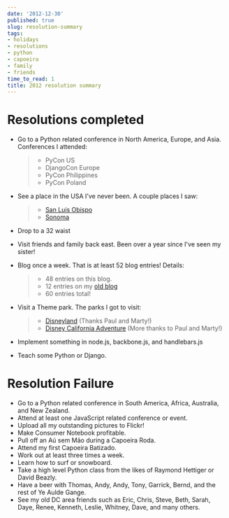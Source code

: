 ```yaml
---
date: '2012-12-30'
published: true
slug: resolution-summary
tags:
- holidays
- resolutions
- python
- capoeira
- family
- friends
time_to_read: 1
title: 2012 resolution summary
---
```


Resolutions completed
=====================

-   Go to a Python related conference in North America, Europe, and
    Asia. Conferences I attended:

    > -   PyCon US
    > -   DjangoCon Europe
    > -   PyCon Philippines
    > -   PyCon Poland

-   See a place in the USA I've never been. A couple places I saw:

    > -   [San Luis
    >     Obispo](http://en.wikipedia.org/wiki/San_Luis_Obispo)
    > -   [Sonoma](http://en.wikipedia.org/wiki/Sonoma_County,_California)

-   Drop to a 32 waist
-   Visit friends and family back east. Been over a year since I've
    seen my sister!
-   Blog once a week. That is at least 52 blog entries! Details:

    > -   48 entries on this blog.
    > -   12 entries on my [old
    >     blog](https://pydanny.blogspot.com/search?updated-min=2012-01-01T00:00:00-08:00&updated-max=2013-01-01T00:00:00-08:00&max-results=12)
    > -   60 entries total!

-   Visit a Theme park. The parks I got to visit:

    > -   [Disneyland](http://en.wikipedia.org/wiki/Disneyland) (Thanks
    >     Paul and Marty!)
    > -   [Disney California
    >     Adventure](https://en.wikipedia.org/wiki/Disney_California_Adventure)
    >     (More thanks to Paul and Marty!)

-   Implement something in node.js, backbone.js, and handlebars.js
-   Teach some Python or Django.

Resolution Failure
==================

-   Go to a Python related conference in South America, Africa,
    Australia, and New Zealand.
-   Attend at least one JavaScript related conference or event.
-   Upload all my outstanding pictures to Flickr!
-   Make Consumer Notebook profitable.
-   Pull off an Aú sem Mão during a Capoeira Roda.
-   Attend my first Capoeira Batizado.
-   Work out at least three times a week.
-   Learn how to surf or snowboard.
-   Take a high level Python class from the likes of Raymond Hettiger or
    David Beazly.
-   Have a beer with Thomas, Andy, Andy, Tony, Garrick, Bernd, and the
    rest of Ye Aulde Gange.
-   See my old DC area friends such as Eric, Chris, Steve, Beth, Sarah,
    Daye, Renee, Kenneth, Leslie, Whitney, Dave, and many others.
